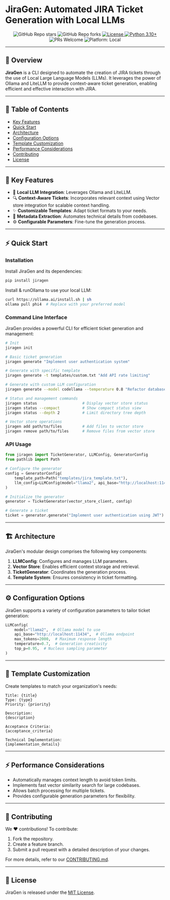 # JiraGen: Automated JIRA Ticket Generation with Local LLMs

<p align="center">
  <img src="https://img.shields.io/github/stars/Abdellah-Laassairi/jiragen?style=social" alt="GitHub Repo stars"/>
  <img src="https://img.shields.io/github/forks/Abdellah-Laassairi/jiragen?style=social" alt="GitHub Repo forks"/>
  <a href="LICENSE">
    <img src="https://img.shields.io/badge/License-MIT-blue.svg" alt="License"/>
  </a>
  <a href="https://python.org">
    <img src="https://img.shields.io/badge/python-3.10+-blue.svg" alt="Python 3.10+"/>
  </a>
  <img src="https://img.shields.io/badge/PRs-Welcome-brightgreen.svg" alt="PRs Welcome"/>
  <img src="https://img.shields.io/badge/platform-local-lightgrey" alt="Platform: Local"/>
</p>

---

## 🚀 Overview

**JiraGen** is a CLI designed to automate the creation of JIRA tickets through the use of Local Large Language Models (LLMs). It leverages the power of Ollama and LiteLLM to provide context-aware ticket generation, enabling efficient and effective interaction with JIRA.

---

## 📖 Table of Contents

- [Key Features](#key-features)
- [Quick Start](#quick-start)
- [Architecture](#architecture)
- [Configuration Options](#configuration-options)
- [Template Customization](#template-customization)
- [Performance Considerations](#performance-considerations)
- [Contributing](#contributing)
- [License](#license)

---

## 🌟 Key Features

- 🧠 **Local LLM Integration**: Leverages Ollama and LiteLLM.
- 🔍 **Context-Aware Tickets**: Incorporates relevant context using Vector store integration for scalable context handling.
- ✨ **Customizable Templates**: Adapt ticket formats to your needs.
- 🔧 **Metadata Extraction**: Automates technical details from codebases.
- ⚙️ **Configurable Parameters**: Fine-tune the generation process.

---

## ⚡ Quick Start

### Installation

Install JiraGen and its dependencies:

```bash
pip install jiragen
```

Install & runOllama to use your local LLM:

```bash
curl https://ollama.ai/install.sh | sh
ollama pull phi4  # Replace with your preferred model
```

### Command Line Interface

JiraGen provides a powerful CLI for efficient ticket generation and management:

```bash
# Init
jiragen init

# Basic ticket generation
jiragen generate "Implement user authentication system"

# Generate with specific template
jiragen generate -t templates/custom.txt "Add API rate limiting"

# Generate with custom LLM configuration
jiragen generate --model codellama --temperature 0.8 "Refactor database schema"

# Status and management commands
jiragen status                    # Display vector store status
jiragen status --compact          # Show compact status view
jiragen status --depth 2          # Limit directory tree depth

# Vector store operations
jiragen add path/to/files         # Add files to vector store
jiragen remove path/to/files      # Remove files from vector store
```

### API Usage

```python
from jiragen import TicketGenerator, LLMConfig, GeneratorConfig
from pathlib import Path

# Configure the generator
config = GeneratorConfig(
    template_path=Path("templates/jira_template.txt"),
    llm_config=LLMConfig(model="llama2", api_base="http://localhost:11434"),
)

# Initialize the generator
generator = TicketGenerator(vector_store_client, config)

# Generate a ticket
ticket = generator.generate("Implement user authentication using JWT")
```

---

## 🏗️ Architecture

JiraGen's modular design comprises the following key components:

1. **LLMConfig**: Configures and manages LLM parameters.
2. **Vector Store**: Enables efficient context storage and retrieval.
3. **TicketGenerator**: Coordinates the generation process.
4. **Template System**: Ensures consistency in ticket formatting.

---

## ⚙️ Configuration Options

JiraGen supports a variety of configuration parameters to tailor ticket generation:

```python
LLMConfig(
    model="llama2",  # Ollama model to use
    api_base="http://localhost:11434",  # Ollama endpoint
    max_tokens=2000,  # Maximum response length
    temperature=0.7,  # Generation creativity
    top_p=0.95,  # Nucleus sampling parameter
)
```

---

## 📝 Template Customization

Create templates to match your organization's needs:

```text
Title: {title}
Type: {type}
Priority: {priority}

Description:
{description}

Acceptance Criteria:
{acceptance_criteria}

Technical Implementation:
{implementation_details}
```

---

## ⚡ Performance Considerations

- Automatically manages context length to avoid token limits.
- Implements fast vector similarity search for large codebases.
- Allows batch processing for multiple tickets.
- Provides configurable generation parameters for flexibility.

---

## 🤝 Contributing

We ❤️ contributions! To contribute:

1. Fork the repository.
2. Create a feature branch.
3. Submit a pull request with a detailed description of your changes.

For more details, refer to our [CONTRIBUTING.md](CONTRIBUTING.md).

---

## 📜 License

JiraGen is released under the [MIT License](LICENSE).
